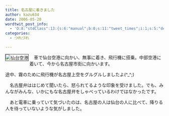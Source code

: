 ```yaml
---
title: 名古屋に着きました
author: kazu634
date: 2006-05-20
wordtwit_post_info:
  - 'O:8:"stdClass":13:{s:6:"manual";b:0;s:11:"tweet_times";i:1;s:5:"delay";i:0;s:7:"enabled";i:1;s:10:"separation";s:2:"60";s:7:"version";s:3:"3.7";s:14:"tweet_template";b:0;s:6:"status";i:2;s:6:"result";a:0:{}s:13:"tweet_counter";i:2;s:13:"tweet_log_ids";a:1:{i:0;i:2353;}s:9:"hash_tags";a:0:{}s:8:"accounts";a:1:{i:0;s:7:"kazu634";}}'
categories:
  - つれづれ

---
```

<div class="section">
<p>
<a href="http://chizumado.jp/view?position_id=354844" onclick="__gaTracker('send', 'event', 'outbound-article', 'http://chizumado.jp/view?position_id=354844', '');" target="_blank"><img alt="仙台空港" align="left" src="http://chizumado.jp/RasterMap?position_id=354844" border="1" /></a>
</p></p> 
  
<p>
    　車で仙台空港に向かい、無事に着き、飛行機に搭乗。中部空港に着いて、今から名古屋市街に向かいます。
</p>
  
<p>
    途中、霧のために飛行機が名古屋上空をグルグルしましたよ(^_^;)
</p></p> 
  
<p>
    　名古屋弁ははじめて聞いたら、怒られてるような印象を受けました。でも、みんながみんな、いかにもな名古屋弁をしゃべっているわけではなかったです。
</p></p> 
  
<p>
    　あと電車に乗っていて気づいたのは、名古屋の人は仙台の人に比べて、降りる人を待っていないような気がしました。
</p>
</div>
